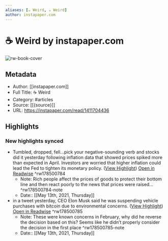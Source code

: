 ```yaml
---
aliases: [☕️ Weird, ☕️ Weird]
author: instapaper.com
---
```

# ☕️ Weird by instapaper.com

![rw-book-cover](https://readwise-assets.s3.amazonaws.com/static/images/article0.00998d930354.png)

## Metadata
- Author: [[instapaper.com]]
- Full Title: ☕️ Weird
- Category: #articles
- Source: [[{source}]]
- URL: https://instapaper.com/read/1411704436

## Highlights
### New highlights synced
- Tumbled, dropped, fell...pick your negative-sounding verb and stocks did it yesterday following inflation data that showed prices spiked more than expected in April. Investors are worried that higher inflation could lead the Fed to tighten its monetary policy. ([View Highlight](https://instapaper.com/read/1411704436/16370664)) [Open in Readwise](https://readwise.io/open/178500784) ^rw178500784
    - Note: Rich people affect the prices of goods to protect their bottom line and then react poorly to the news that prices were raised... ^rw178500784-note
    - Date:: [[May 13th, 2021, Thursday]]
- in a tweet yesterday, CEO Elon Musk said he was suspending vehicle purchases with bitcoin due to environmental concerns. ([View Highlight](https://instapaper.com/read/1411704436/16370699)) [Open in Readwise](https://readwise.io/open/178500785) ^rw178500785
    - Note: These were known concerns in February, why did he reverse the decision based on this? Seems like he didn’t properly consider the decision in the first place ^rw178500785-note
    - Date:: [[May 13th, 2021, Thursday]]
